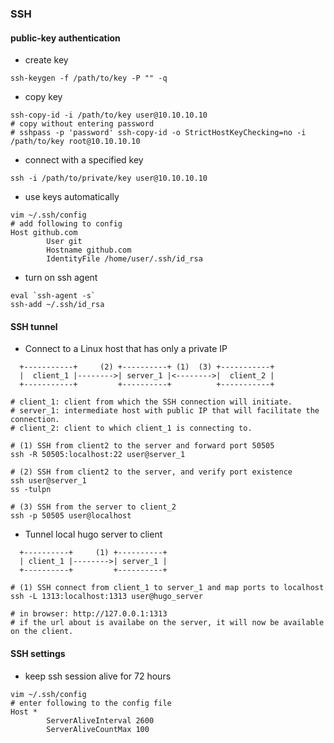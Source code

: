 ### SSH
#### public-key authentication
* create key
```
ssh-keygen -f /path/to/key -P "" -q
```
* copy key
```
ssh-copy-id -i /path/to/key user@10.10.10.10
# copy without entering password
# sshpass -p 'password' ssh-copy-id -o StrictHostKeyChecking=no -i /path/to/key root@10.10.10.10
```
* connect with a specified key
```
ssh -i /path/to/private/key user@10.10.10.10
```
* use keys automatically
```
vim ~/.ssh/config
# add following to config
Host github.com
        User git
        Hostname github.com
        IdentityFile /home/user/.ssh/id_rsa
```

* turn on ssh agent
```
eval `ssh-agent -s`
ssh-add ~/.ssh/id_rsa
```

#### SSH tunnel
* Connect to a Linux host that has only a private IP
```                                             
  +-----------+     (2) +----------+ (1)  (3) +-----------+     
  |  client_1 |-------->| server_1 |<-------->|  client_2 |     
  +-----------+         +----------+          +-----------+    
 
# client_1: client from which the SSH connection will initiate.
# server_1: intermediate host with public IP that will facilitate the connection.
# client_2: client to which client_1 is connecting to.

# (1) SSH from client2 to the server and forward port 50505
ssh -R 50505:localhost:22 user@server_1

# (2) SSH from client2 to the server, and verify port existence
ssh user@server_1
ss -tulpn

# (3) SSH from the server to client_2
ssh -p 50505 user@localhost
```

* Tunnel local hugo server to client
```
  +----------+     (1) +----------+ 
  | client_1 |-------->| server_1 |
  +----------+         +----------+

# (1) SSH connect from client_1 to server_1 and map ports to localhost
ssh -L 1313:localhost:1313 user@hugo_server

# in browser: http://127.0.0.1:1313
# if the url about is availabe on the server, it will now be available on the client.
```

#### SSH settings
* keep ssh session alive for 72 hours
```
vim ~/.ssh/config
# enter following to the config file
Host *
        ServerAliveInterval 2600
        ServerAliveCountMax 100
```
